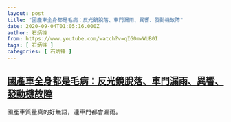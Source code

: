 ```yaml
---
layout: post
title: "國產車全身都是毛病：反光鏡脫落、車門漏雨、異響、發動機故障"
date: 2020-09-04T01:05:16.000Z
author: 石炳锋
from: https://www.youtube.com/watch?v=qIG0mwWUB0I
tags: [ 石炳锋 ]
categories: [ 石炳锋 ]
---
```

<!--1599181516000-->
[國產車全身都是毛病：反光鏡脫落、車門漏雨、異響、發動機故障](https://www.youtube.com/watch?v=qIG0mwWUB0I)
------

<div>
國產車質量真的好無語，連車門都會漏雨。
</div>
